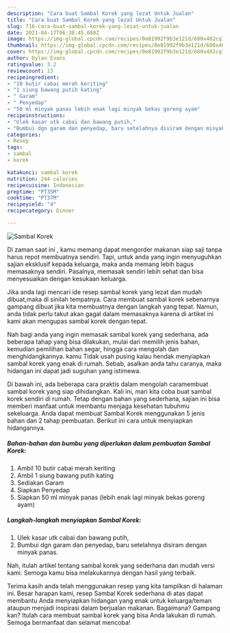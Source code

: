 ```yaml
---
description: "Cara buat Sambal Korek yang lezat Untuk Jualan"
title: "Cara buat Sambal Korek yang lezat Untuk Jualan"
slug: 716-cara-buat-sambal-korek-yang-lezat-untuk-jualan
date: 2021-04-17T06:38:45.688Z
image: https://img-global.cpcdn.com/recipes/0e81992f9b3e121d/680x482cq70/sambal-korek-foto-resep-utama.jpg
thumbnail: https://img-global.cpcdn.com/recipes/0e81992f9b3e121d/680x482cq70/sambal-korek-foto-resep-utama.jpg
cover: https://img-global.cpcdn.com/recipes/0e81992f9b3e121d/680x482cq70/sambal-korek-foto-resep-utama.jpg
author: Dylan Evans
ratingvalue: 3.2
reviewcount: 13
recipeingredient:
- "10 butir cabai merah keriting"
- "1 siung bawang putih kating"
- " Garam"
- " Penyedap"
- "50 ml minyak panas lebih enak lagi minyak bekas goreng ayam"
recipeinstructions:
- "Ulek kasar utk cabai dan bawang putih,"
- "Bumbui dgn garam dan penyedap, baru setelahnya disiram dengan minyak panas."
categories:
- Resep
tags:
- sambal
- korek

katakunci: sambal korek 
nutrition: 244 calories
recipecuisine: Indonesian
preptime: "PT35M"
cooktime: "PT37M"
recipeyield: "4"
recipecategory: Dinner

---
```



![Sambal Korek](https://img-global.cpcdn.com/recipes/0e81992f9b3e121d/680x482cq70/sambal-korek-foto-resep-utama.jpg)

Di zaman  saat ini , kamu memang dapat mengorder makanan siap saji tanpa harus repot membuatnya sendiri. Tapi, untuk anda yang ingin menyuguhkan sajian eksklusif kepada keluarga, maka anda memang lebih bagus memasaknya sendiri. Pasalnya, memasak sendiri lebih sehat dan bisa menyesuaikan dengan kesukaan keluarga.

Jika anda lagi mencari ide resep sambal korek yang lezat dan mudah dibuat,maka di sinilah tempatnya. Cara membuat sambal korek  sebenarnya gampang dibuat jika kita membuatnya dengan langkah yang tepat. Namun, anda tidak perlu takut akan gagal dalam memasaknya 
karena di artikel ini kami akan mengupas sambal korek dengan tepat.  



Nah bagi anda yang ingin memasak sambal korek yang sederhana, ada beberapa tahap yang bisa dilakukan, mulai dari memilih jenis bahan, kemudian pemilihan bahan segar, hingga cara mengolah dan menghidangkannya. kamu Tidak usah pusing kalau hendak menyiapkan sambal korek yang enak di rumah. Sebab, asalkan anda  tahu caranya, maka hidangan ini dapat jadi suguhan yang istimewa.

Di bawah ini, ada beberapa cara praktis  dalam mengolah caramembuat sambal korek yang siap dihidangkan. Kali ini, mari kita coba buat sambal korek sendiri di rumah. Tetap dengan bahan yang sederhana, sajian ini bisa memberi manfaat untuk membantu menjaga kesehatan tubuhmu sekeluarga. Anda dapat membuat Sambal Korek menggunakan 5 jenis bahan dan 2 tahap pembuatan. Berikut ini cara untuk menyiapkan hidangannya.

<!--inarticleads1-->

##### Bahan-bahan dan bumbu yang diperlukan dalam pembuatan Sambal Korek:

1. Ambil 10 butir cabai merah keriting
1. Ambil 1 siung bawang putih kating
1. Sediakan  Garam
1. Siapkan  Penyedap
1. Siapkan 50 ml minyak panas (lebih enak lagi minyak bekas goreng ayam)




<!--inarticleads2-->

##### Langkah-langkah menyiapkan Sambal Korek:

1. Ulek kasar utk cabai dan bawang putih,
1. Bumbui dgn garam dan penyedap, baru setelahnya disiram dengan minyak panas.




Nah, itulah artikel tentang  sambal korek  yang sederhana dan mudah versi kami. Semoga kamu bisa melakukannya dengan hasil yang terbaik. 

Terima kasih anda telah menggunakan resep yang kita tampilkan di halaman ini. Besar harapan kami, resep  Sambal Korek sederhana di atas dapat membantu Anda menyiapkan hidangan yang enak untuk keluarga/teman ataupun menjadi inspirasi dalam berjualan makanan. Bagaimana? Gampang kan? Itulah cara membuat sambal korek yang bisa Anda lakukan di rumah. Semoga bermanfaat dan selamat mencoba!

